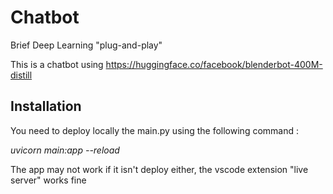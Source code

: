 # Chatbot
Brief Deep Learning "plug-and-play"

This is a chatbot using https://huggingface.co/facebook/blenderbot-400M-distill

## Installation

You need to deploy locally the main.py using the following command :

*uvicorn main:app --reload*
    
The app may not work if it isn't deploy either, the vscode extension "live server" works fine
